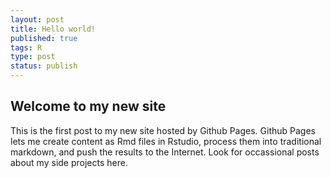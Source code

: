 ```yaml
--- 
layout: post
title: Hello world!
published: true
tags: R
type: post
status: publish
---
```

 
## Welcome to my new site
 
This is the first post to my new site hosted by Github Pages. Github Pages lets me create content as Rmd files in Rstudio, process them into traditional markdown, and push the results to the Internet. Look for occassional posts about my side projects here.
 

